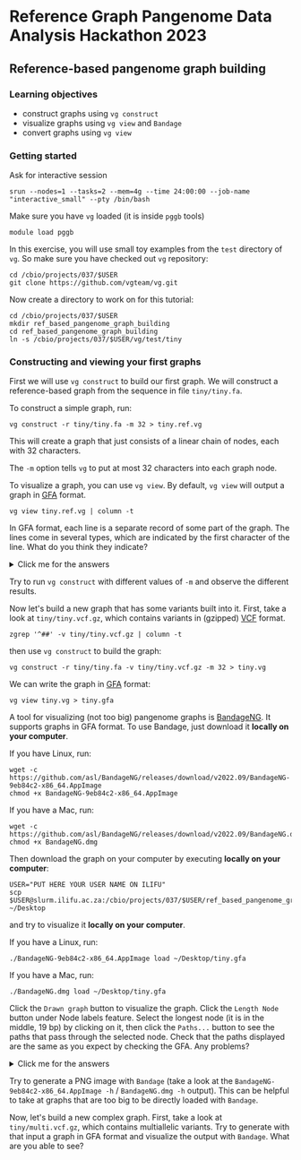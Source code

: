 # Reference Graph Pangenome Data Analysis Hackathon 2023

## Reference-based pangenome graph building

### Learning objectives

- construct graphs using `vg construct`
- visualize graphs using `vg view` and `Bandage`
- convert graphs using `vg view`

### Getting started

Ask for interactive session

    srun --nodes=1 --tasks=2 --mem=4g --time 24:00:00 --job-name "interactive_small" --pty /bin/bash

Make sure you have `vg` loaded (it is inside `pggb` tools)

    module load pggb

In this exercise, you will use small toy examples from the `test` directory of `vg`.
So make sure you have checked out `vg` repository:

    cd /cbio/projects/037/$USER
	git clone https://github.com/vgteam/vg.git

Now create a directory to work on for this tutorial:

    cd /cbio/projects/037/$USER
	mkdir ref_based_pangenome_graph_building
	cd ref_based_pangenome_graph_building
	ln -s /cbio/projects/037/$USER/vg/test/tiny

### Constructing and viewing your first graphs

First we will use `vg construct` to build our first graph.
We will construct a reference-based graph from the sequence in file `tiny/tiny.fa`.

To construct a simple graph, run:

	vg construct -r tiny/tiny.fa -m 32 > tiny.ref.vg

This will create a graph that just consists of a linear chain of nodes, each with 32 characters.

The `-m` option tells `vg` to put at most 32 characters into each graph node.

To visualize a graph, you can use `vg view`.
By default, `vg view` will output a graph in [GFA](https://github.com/GFA-spec/GFA-spec/blob/master/GFA1.md) format.

	vg view tiny.ref.vg | column -t

In GFA format, each line is a separate record of some part of the graph.
The lines come in several types, which are indicated by the first character of the line.
What do you think they indicate?

<details>
  <summary>Click me for the answers</summary>

In a GFA file there are these following line types:
- `H`: a header.
- `S`: a "sequence" line, which is the sequence and ID of a node in the graph.
- `L`: a "link" line, which is an edge in the graph.
- `P`: a "path" line, which labels a path of interest in the graph. In this case, the path is the walk that the reference sequence takes through the graph.

Of note, the format does not specify that these lines come in a particular order.
</details>

Try to run `vg construct` with different values of `-m` and observe the different results.

Now let's build a new graph that has some variants built into it.
First, take a look at `tiny/tiny.vcf.gz`, which contains variants in (gzipped) [VCF](https://samtools.github.io/hts-specs/VCFv4.2.pdf) format.

    zgrep '^##' -v tiny/tiny.vcf.gz | column -t

then use `vg construct` to build the graph:

	vg construct -r tiny/tiny.fa -v tiny/tiny.vcf.gz -m 32 > tiny.vg

We can write the graph in [GFA](https://github.com/GFA-spec/GFA-spec/blob/master/GFA1.md) format:

    vg view tiny.vg > tiny.gfa

A tool for visualizing (not too big) pangenome graphs is [BandageNG](https://github.com/asl/BandageNG).
It supports graphs in GFA format.
To use Bandage, just download it **locally on your computer**.

If you have Linux, run:

    wget -c https://github.com/asl/BandageNG/releases/download/v2022.09/BandageNG-9eb84c2-x86_64.AppImage
    chmod +x BandageNG-9eb84c2-x86_64.AppImage

If you have a Mac, run:

    wget -c https://github.com/asl/BandageNG/releases/download/v2022.09/BandageNG.dmg
    chmod +x BandageNG.dmg

Then download the graph on your computer by executing **locally on your computer**:

    USER="PUT HERE YOUR USER NAME ON ILIFU"
    scp $USER@slurm.ilifu.ac.za:/cbio/projects/037/$USER/ref_based_pangenome_graph_building/tiny.gfa ~/Desktop

and try to visualize it **locally on your computer**.

If you have a Linux, run:

    ./BandageNG-9eb84c2-x86_64.AppImage load ~/Desktop/tiny.gfa

If you have a Mac, run:

    ./BandageNG.dmg load ~/Desktop/tiny.gfa

Click the `Drawn graph` button to visualize the graph.
Click the `Length Node` button under Node labels feature.
Select the longest node (it is in the middle, 19 bp) by clicking on it, then click the `Paths...` button to see the paths that pass through the selected node.
Check that the paths displayed are the same as you expect by checking the GFA. Any problems?

<details>
  <summary>Click me for the answers</summary>

The GFA format does not specify that its lines have to follow a particular order.
However, the downloaded version of Bandage seems to have a bug in reading the paths properly.
Edit the GFA file by moving the `P` at the end of the file.
Now `Bandage` should show correctly the paths traversing the selected node.
Never trust the tools!
</details>

Try to generate a PNG image with `Bandage` (take a look at the `BandageNG-9eb84c2-x86_64.AppImage -h` / `BandageNG.dmg -h` output).
This can be helpful to take at graphs that are too big to be directly loaded with `Bandage`.

Now, let's build a new complex graph.
First, take a look at `tiny/multi.vcf.gz`, which contains multiallelic variants.
Try to generate with that input a graph in GFA format and visualize the output with `Bandage`. What are you able to see?
